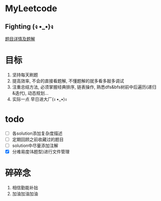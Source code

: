# MyLeetcode

## Fighting (ง •_•)ง

[题目详情及题解](https://github.com/xtboooo/leetcode)

# 目标
1. 坚持每天刷题
2. 提高效率, 不会的直接看题解, 不懂题解的就多看多敲多调试
3. 注重总结方法, 必须掌握经典排序, 链表操作, 熟悉dfs&bfs树前中后遍历(递归&迭代), 动态规划...
4. 实际一点 早日进大厂(ง •_•)ง

# todo
- [ ] 各solution添加复杂度描述
- [ ] 定期回顾之前收藏过的题目
- [ ] solution中尽量添加注解
- [x] 分难易度(&题型)进行文件管理

# 碎碎念
1. 相信勤能补拙
2. 加油加油加油
